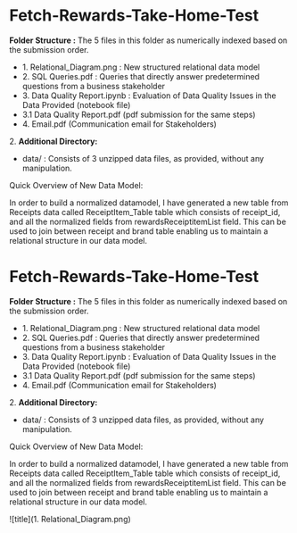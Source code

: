 # Fetch-Rewards-Take-Home-Test

**Folder Structure :** The 5 files in this folder as numerically indexed based on the submission order.

  

*   1\. Relational\_Diagram.png : New structured relational data model
*   2\. SQL Queries.pdf : Queries that directly answer predetermined questions from a business stakeholder
*   3\. Data Quality Report.ipynb : Evaluation of Data Quality Issues in the Data Provided (notebook file)
*   3.1 Data Quality Report.pdf (pdf submission for the same steps)
*   4\. Email.pdf (Communication email for Stakeholders)

  

2\. **Additional Directory:**

*   data/ : Consists of 3 unzipped data files, as provided, without any manipulation.

  

Quick Overview of New Data Model:

  

In order to build a normalized datamodel, I have generated a new table from Receipts data called ReceiptItem\_Table table which consists of receipt\_id, and all the normalized fields from rewardsReceiptitemList field. This can be used to join between receipt and brand table enabling us to maintain a relational structure in our data model.

# Fetch-Rewards-Take-Home-Test

**Folder Structure :** The 5 files in this folder as numerically indexed based on the submission order.

  

*   1\. Relational\_Diagram.png : New structured relational data model
*   2\. SQL Queries.pdf : Queries that directly answer predetermined questions from a business stakeholder
*   3\. Data Quality Report.ipynb : Evaluation of Data Quality Issues in the Data Provided (notebook file)
*   3.1 Data Quality Report.pdf (pdf submission for the same steps)
*   4\. Email.pdf (Communication email for Stakeholders)

  

2\. **Additional Directory:**

*   data/ : Consists of 3 unzipped data files, as provided, without any manipulation.

  

Quick Overview of New Data Model:

  

In order to build a normalized datamodel, I have generated a new table from Receipts data called ReceiptItem\_Table table which consists of receipt\_id, and all the normalized fields from rewardsReceiptitemList field. This can be used to join between receipt and brand table enabling us to maintain a relational structure in our data model.

  
![title](1. Relational_Diagram.png)
